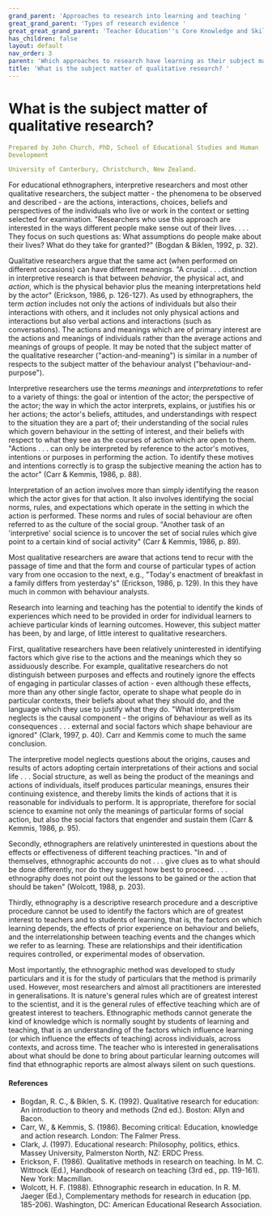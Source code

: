 ```yaml
---
grand_parent: 'Approaches to research into learning and teaching '
great_grand_parent: 'Types of research evidence '
great_great_grand_parent: 'Teacher Education''s Core Knowledge and Skills.'
has_children: false
layout: default
nav_order: 3
parent: 'Which approaches to research have learning as their subject matter? '
title: 'What is the subject matter of qualitative research? '
---
```

# What is the subject matter of qualitative research?


```yaml
Prepared by John Church, PhD, School of Educational Studies and Human
Development

University of Canterbury, Christchurch, New Zealand.
```


For educational ethnographers, interpretive researchers and most other
qualitative researchers, the subject matter - the phenomena to be
observed and described - are the actions, interactions, choices, beliefs
and perspectives of the individuals who live or work in the context or
setting selected for examination. "Researchers who use this approach are
interested in the ways different people make sense out of their lives. .
. . They focus on such questions as: What assumptions do people make
about their lives? What do they take for granted?" (Bogdan & Biklen,
1992, p. 32).

Qualitative researchers argue that the same act (when performed on
different occasions) can have different meanings. "A crucial . . .
distinction in interpretive research is that between *behavior*, the
physical act, and *action*, which is the physical behavior plus the
meaning interpretations held by the actor" (Erickson, 1986, p. 126-127).
As used by ethnographers, the term *action* includes not only the
actions of individuals but also their interactions with others, and it
includes not only physical actions and interactions but also verbal
actions and interactions (such as conversations). The actions and
meanings which are of primary interest are the actions and meanings of
individuals rather than the average actions and meanings of groups of
people. It may be noted that the subject matter of the qualitative
researcher ("action-and-meaning") is similar in a number of respects to
the subject matter of the behaviour analyst ("behaviour-and-purpose").

Interpretive researchers use the terms *meanings* and *interpretations*
to refer to a variety of things: the goal or intention of the actor; the
perspective of the actor; the way in which the actor interprets,
explains, or justifies his or her actions; the actor's beliefs,
attitudes, and understandings with respect to the situation they are a
part of; their understanding of the social rules which govern behaviour
in the setting of interest, and their beliefs with respect to what they
see as the courses of action which are open to them. "Actions . . . can
only be interpreted by reference to the actor\'s motives, intentions or
purposes in performing the action. To identify these motives and
intentions correctly is to grasp the subjective meaning the action has
to the actor" (Carr & Kemmis, 1986, p. 88).

Interpretation of an action involves more than simply identifying the
reason which the actor gives for that action. It also involves
identifying the social norms, rules, and expectations which operate in
the setting in which the action is performed. These norms and rules of
social behaviour are often referred to as the culture of the social
group. "Another task of an \'interpretive\' social science is to uncover
the set of social rules which give point to a certain kind of social
activity" (Carr & Kemmis, 1986, p. 89).

Most qualitative researchers are aware that actions tend to recur with
the passage of time and that the form and course of particular types of
action vary from one occasion to the next, e.g., "Today\'s enactment of
breakfast in a family differs from yesterday\'s" (Erickson, 1986, p.
129). In this they have much in common with behaviour analysts.

Research into learning and teaching has the potential to identify the
kinds of experiences which need to be provided in order for individual
learners to achieve particular kinds of learning outcomes. However, this
subject matter has been, by and large, of little interest to qualitative
researchers.

First, qualitative researchers have been relatively uninterested in
identifying factors which give rise to the actions and the meanings
which they so assiduously describe. For example, qualitative researchers
do not distinguish between purposes and effects and routinely ignore the
effects of engaging in particular classes of action - even although
these effects, more than any other single factor, operate to shape what
people do in particular contexts, their beliefs about what they should
do, and the language which they use to justify what they do. "What
interpretivism neglects is the causal component - the origins of
behaviour as well as its consequences . . . external and social factors
which shape behaviour are ignored" (Clark, 1997, p. 40). Carr and Kemmis
come to much the same conclusion.

The interpretive model neglects questions about the origins, causes and
results of actors adopting certain interpretations of their actions and
social life . . . Social structure, as well as being the product of the
meanings and actions of individuals, itself produces particular
meanings, ensures their continuing existence, and thereby limits the
kinds of actions that it is reasonable for individuals to perform. It is
appropriate, therefore for social science to examine not only the
meanings of particular forms of social action, but also the social
factors that engender and sustain them (Carr & Kemmis, 1986, p. 95).

Secondly, ethnographers are relatively uninterested in questions about
the effects or effectiveness of different teaching practices. "In and of
themselves, ethnographic accounts do not . . . give clues as to what
should be done differently, nor do they suggest how best to proceed. . .
. ethnography does not point out the lessons to be gained or the action
that should be taken" (Wolcott, 1988, p. 203).

Thirdly, ethnography is a descriptive research procedure and a
descriptive procedure cannot be used to identify the factors which are
of greatest interest to teachers and to students of learning, that is,
the factors on which learning depends, the effects of prior experience
on behaviour and beliefs, and the interrelationship between teaching
events and the changes which we refer to as learning. These are
relationships and their identification requires controlled, or
experimental modes of observation.

Most importantly, the ethnographic method was developed to study
particulars and it is for the study of particulars that the method is
primarily used. However, most researchers and almost all practitioners
are interested in generalisations. It is nature\'s general rules which
are of greatest interest to the scientist, and it is the general rules
of effective teaching which are of greatest interest to teachers.
Ethnographic methods cannot generate the kind of knowledge which is
normally sought by students of learning and teaching, that is an
understanding of the factors which influence learning (or which
influence the effects of teaching) across individuals, across contexts,
and across time. The teacher who is interested in generalisations about
what should be done to bring about particular learning outcomes will
find that ethnographic reports are almost always silent on such
questions.


#### References

-   Bogdan, R. C., & Biklen, S. K. (1992). Qualitative research for
    education: An introduction to theory and methods (2nd ed.). Boston:
    Allyn and Bacon.
-   Carr, W., & Kemmis, S. (1986). Becoming critical: Education,
    knowledge and action research. London: The Falmer Press.
-   Clark, J. (1997). Educational research: Philosophy, politics,
    ethics. Massey University, Palmerston North, NZ: ERDC Press.
-   Erickson, F. (1986). Qualitative methods in research on teaching.
    In M. C. Wittrock (Ed.), Handbook of research on teaching (3rd ed.,
    pp. 119-161). New York: Macmillan.
-   Wolcott, H. F. (1988). Ethnographic research in education. In R. M.
    Jaeger (Ed.), Complementary methods for research in education (pp.
    185-206). Washington, DC: American Educational Research Association.
